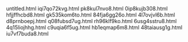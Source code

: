 untitled.html
iqi7qo72kvg.html
pk8kul7nvo8.html
0ip8kujb308.html
hfjjffhcbd8.html
gk535kom6to.html
84fja6gg26o.html
4l7ovjvl6b.html
d8prnboepj.html
q08fubsd7ug.html
rh96klf9ko.html
6usg4sstru8.html
4q15liojhhg.html
c9uqia6f5ug.html
hb1eqmap6m8.html
48taiausg1g.html
iu7vf7buda8.html